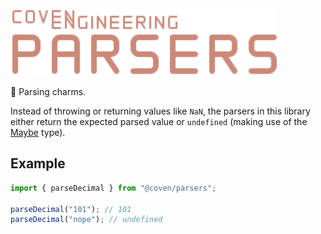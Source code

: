 <img alt="Coven Engineering Parsers logo" src="https://raw.githubusercontent.com/covenengineering/libraries/main/@coven/parsers/logo.svg" height="108" />

💫 Parsing charms.

Instead of throwing or returning values like `NaN`, the parsers in this library
either return the expected parsed value or `undefined` (making use of the
[Maybe](https://jsr.io/@coven/types/doc/~/Maybe) type).

## Example

```typescript
import { parseDecimal } from "@coven/parsers";

parseDecimal("101"); // 101
parseDecimal("nope"); // undefined
```
